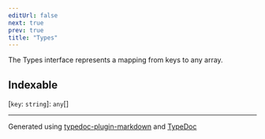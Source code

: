 ```yaml
---
editUrl: false
next: true
prev: true
title: "Types"
---
```


The Types interface represents a mapping from keys to any array.

## Indexable

 \[`key`: `string`\]: `any`[]

***

Generated using [typedoc-plugin-markdown](https://www.npmjs.com/package/typedoc-plugin-markdown) and [TypeDoc](https://typedoc.org/)
